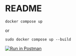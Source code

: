 # README

`docker compose up`

or

`sudo docker compose up --build`


[![Run in Postman](https://run.pstmn.io/button.svg)](https://app.getpostman.com/run-collection/24023224-19b6e2be-a5c1-412a-9d51-391a21c4014f?action=collection%2Ffork&collection-url=entityId%3D24023224-19b6e2be-a5c1-412a-9d51-391a21c4014f%26entityType%3Dcollection%26workspaceId%3Dfa495cbe-fff4-4b5c-beae-f6a16779ff3c)